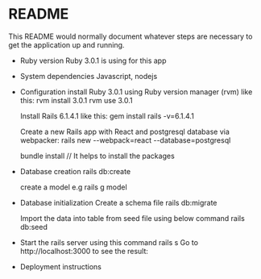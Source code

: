 # README

This README would normally document whatever steps are necessary to get the
application up and running.

- Ruby version
  Ruby 3.0.1 is using for this app

- System dependencies
  Javascript, nodejs

- Configuration
  install Ruby 3.0.1 using Ruby version manager (rvm) like this:
  rvm install 3.0.1
  rvm use 3.0.1

  Install Rails 6.1.4.1 like this:
  gem install rails -v=6.1.4.1

  Create a new Rails app with React and postgresql database via webpacker:
  rails new <appName> --webpack=react --database=postgresql

  bundle install // It helps to install the packages

- Database creation
  rails db:create

  create a model
  e.g rails g model <ModelName> <FieldsName>

- Database initialization
  Create a schema file
  rails db:migrate

  Import the data into table from seed file using below command
  rails db:seed

- Start the rails server using this command
  rails s
  Go to http://localhost:3000 to see the result:

- Deployment instructions
